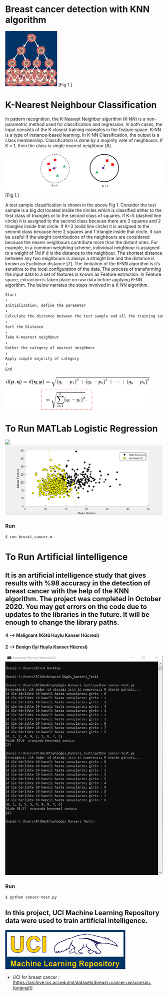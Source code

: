 # Breast cancer detection with KNN algorithm 
![](Large14.jpg) [Fig 1.]

# K-Nearest Neighbour Classification
In pattern recognition, the K-Nearest Neighbor algorithm (K-NN) is a non-parametric method used
for classification and regression. In both cases, the input consists of the K closest training examples in the feature
space. K-NN is a type of instance-based learning.
In K-NN Classification, the output is a class membership. Classification is done by a majority vote of
neighbours. If K = 1, then the class is single nearest neighbour [6]. 

![](knn.png) [Fig 1.]

A test sample classification is shown in the above Fig 1. Consider the test sample is a big dot located inside the
circles which is classified either to the first class of triangles or to the second class of squares. If K=5 (dashed line
circle) it is assigned to the second class because there are 3 squares and 2 triangles inside that circle. If K=3 (solid
line circle) it is assigned to the second class because here 2 squares and 1 triangle inside that circle. It can be useful
if the weight contributions of the neighbours are considered because the nearer neighbours contribute more than the
distant ones. For example, in a common weighting scheme, individual neighbour is assigned to a weight of 1/d if
d is the distance to the neighbour. The shortest distance between any two neighbours is always a straight line and the
distance is known as Euclidean distance [7]. The limitation of the K-NN algorithm is it’s sensitive to the local
configuration of the data. The process of transforming the input data to a set of features is known as Feature
extraction. In Feature space, extraction is taken place on raw data before applying K-NN algorithm. The below
narrates the steps involved in a K-NN algorithm.
```sh
Start
↓
Initialization, define the parameter
↓
Calculate the distance between the test sample and all the training samples.
↓
Sort the Distance
↓
Take K-nearest neighbour
↓
Gather the category of nearest neighbour
↓
Apply simple majority of category
↓
End
```
![](classification_knn.png)

# To Run MATLab Logistic Regression
![](matlab_değerleri_Lojistik_Regresyon.png)
![](Lojistik_Regresyon2.png)

### Run
```sh
$ run breast_cancer.m
```

# To Run Artificial Iintelligence
## It is an artificial intelligence study that gives results with %98 accuracy in the detection of breast cancer with the help of the KNN algorithm. The project was completed in October 2020. You may get errors on the code due to updates to the libraries in the future. It will be enough to change the library paths.
#### 4 --> Malignant (Kötü Huylu Kanser Hücresi)
#### 2 --> Benign (İyi Huylu Kanser Hücresi)
![](cancer-test2.png)

### Run
 ```sh
$ python cancer-test.py
```

## In this project, UCI Machine Learning Repository  data were used to train artificial intelligence.
![](logo-UCI.gif)
- UCI for breast cancer : [https://archive.ics.uci.edu/ml/datasets/breast+cancer+wisconsin+(original)]
